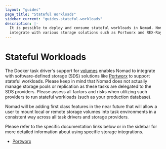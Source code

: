 ```yaml
---
layout: "guides"
page_title: "Stateful Workloads"
sidebar_current: "guides-stateful-workloads"
description: |-
  It is possible to deploy and consume stateful workloads in Nomad. Nomad can
  integrate with various storage solutions such as Portworx and REX-Ray.
---
```


# Stateful Workloads

The Docker task driver's support for [volumes][docker-volumes] enables Nomad to
integrate with software-defined storage (SDS) solutions like
[Portworx][portworx] to support stateful workloads. Please keep in mind that
Nomad does not actually manage storage pools or replication as these tasks are
delegated to the SDS providers. Please assess all factors and risks when
utilizing such providers to run stateful workloads (such as your production
database).

Nomad will be adding first class features in the near future that will allow a
user to mount local or remote storage volumes into task environments in a
consistent way across all task drivers and storage providers.

Please refer to the specific documentation links below or in the sidebar for
more detailed information about using specific storage integrations.

- [Portworx](/guides/stateful-workloads/portworx.html)

[docker-volumes]: /docs/drivers/docker.html#volumes
[portworx]: https://docs.portworx.com/install-with-other/nomad